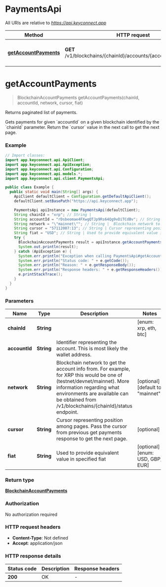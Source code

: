 # PaymentsApi

All URIs are relative to *https://api.keyconnect.app*

Method | HTTP request | Description
------------- | ------------- | -------------
[**getAccountPayments**](PaymentsApi.md#getAccountPayments) | **GET** /v1/blockchains/{chainId}/accounts/{accountId}/payments | Returns paginated list of payments.


<a name="getAccountPayments"></a>
# **getAccountPayments**
> BlockchainAccountPayments getAccountPayments(chainId, accountId, network, cursor, fiat)

Returns paginated list of payments.

Gets payments for given &#x60;accountId&#x60; on a given blockchain identified by the &#x60;chainId&#x60; parameter. Return the &#x60;cursor&#x60; value in the next call to get the next page.

### Example
```java
// Import classes:
import app.keyconnect.api.ApiClient;
import app.keyconnect.api.ApiException;
import app.keyconnect.api.Configuration;
import app.keyconnect.api.models.*;
import app.keyconnect.api.client.PaymentsApi;

public class Example {
  public static void main(String[] args) {
    ApiClient defaultClient = Configuration.getDefaultApiClient();
    defaultClient.setBasePath("https://api.keyconnect.app");

    PaymentsApi apiInstance = new PaymentsApi(defaultClient);
    String chainId = "xrp"; // String | 
    String accountId = "rDsbeomae4FXwgQTJp9Rs64Qg9vDiTCdBv"; // String | Identifier representing the account. This is most likely the wallet address.
    String network = "\"mainnet\""; // String |  Blockchain network to get the account info from. For example, for XRP this would be one of (testnet/devnet/mainnet). More information regarding what environments are available can be obtained from /v1/blockchains/{chainId}/status endpoint. 
    String cursor = "57112007:13"; // String | Cursor representing position among pages. Pass the cursor from previous get payments response to get the next page.
    String fiat = "USD"; // String | Used to provide equivalent value in specified fiat
    try {
      BlockchainAccountPayments result = apiInstance.getAccountPayments(chainId, accountId, network, cursor, fiat);
      System.out.println(result);
    } catch (ApiException e) {
      System.err.println("Exception when calling PaymentsApi#getAccountPayments");
      System.err.println("Status code: " + e.getCode());
      System.err.println("Reason: " + e.getResponseBody());
      System.err.println("Response headers: " + e.getResponseHeaders());
      e.printStackTrace();
    }
  }
}
```

### Parameters

Name | Type | Description  | Notes
------------- | ------------- | ------------- | -------------
 **chainId** | **String**|  | [enum: xrp, eth, btc]
 **accountId** | **String**| Identifier representing the account. This is most likely the wallet address. |
 **network** | **String**|  Blockchain network to get the account info from. For example, for XRP this would be one of (testnet/devnet/mainnet). More information regarding what environments are available can be obtained from /v1/blockchains/{chainId}/status endpoint.  | [optional] [default to &quot;mainnet&quot;]
 **cursor** | **String**| Cursor representing position among pages. Pass the cursor from previous get payments response to get the next page. | [optional]
 **fiat** | **String**| Used to provide equivalent value in specified fiat | [optional] [enum: USD, GBP, EUR]

### Return type

[**BlockchainAccountPayments**](BlockchainAccountPayments.md)

### Authorization

No authorization required

### HTTP request headers

 - **Content-Type**: Not defined
 - **Accept**: application/json

### HTTP response details
| Status code | Description | Response headers |
|-------------|-------------|------------------|
**200** | OK |  -  |

